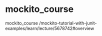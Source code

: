 # mockito_course
mockito_course /mockito-tutorial-with-junit-examples/learn/lecture/5678742#overview
